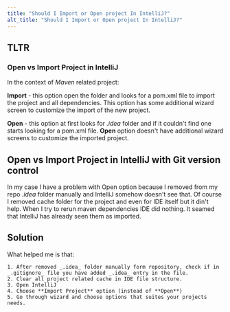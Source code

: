 ```yaml
---
title: "Should I Import or Open project In IntelliJ?"
alt_title: "Should I Import or Open project In IntelliJ?"
---
```


## TLTR
### Open vs Import Project in IntelliJ

In the context of _Maven_ related project:

**Import** - this option open the folder and looks for a pom.xml file to import the project and all dependencies.
This option has some additional wizard screen to customize the import of the new project.

**Open** - this option at first looks for _.idea_ folder and if it couldn't find one starts looking for a pom.xml file. 
**Open** option doesn't have additional wizard screens to customize the imported project.

## Open vs Import Project in IntelliJ with Git version control

In my case I have a problem with Open option because I removed from my repo _.idea_ folder manually and IntelliJ somehow doesn't see that.
Of course I removed cache folder for the project and even for IDE itself but it din't help. When I try to rerun maven dependencies IDE did nothing.
It seamed that IntelliJ has already seen them as imported.

## Solution

What helped me is that:

    1. After removed _.idea_ folder manually form repository, check if in _.gitignore_ file you have added _.idea_ entry in the file.
    2. Clear all project related cache in IDE file structure.
    3. Open IntelliJ
    4. Choose **Import Project** option (instead of **Open**)
    5. Go through wizard and choose options that suites your projects needs.
